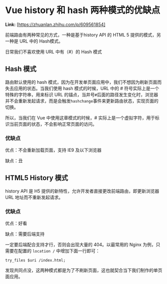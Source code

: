 # Vue history 和 hash 两种模式的优缺点



 **Link:** [https://zhuanlan.zhihu.com/p/609561854]



前端路由有两种常见的方式，一种是基于history API 的 HTML 5 提供的模式，另一种是 URL 中的 Hash模式。

日常我们不喜欢使用 URL 中有（#）的 Hash 模式

## Hash 模式  

路由默认使用的 hash 模式，因为在开发单页面应用中，我们不想因为刷新页面而失去应用的状态。当我们使用 hash 模式的时候，URL 中的 # 符号实际上是一个特殊的字符串，用来标识 URL 的锚点，当井号`#`后面的路径发生变化时，浏览器并不会重新发起请求，而是会触发`hashchange`事件来更新路由状态，实现页面的切换。

所以，当我们在 Vue 中使用这章模式的时候，# 实际上是一个虚拟字符，用于标识当前页面的状态，不会影响正常页面的访问。

### 优缺点  

优点：不会重新加载页面，支持 IE9 及以下浏览器

缺点：丑

## HTML5 History 模式  

history API 是 H5 提供的新特性，允许开发者直接更改前端路由，即更新浏览器 URL 地址而不重新发起请求。

### 优缺点  

优点：好看

缺点：需要后端支持

一定要后端配合支持才行，否则会出现大量的 404。以最常用的 Nginx 为例，只需要在配置的 `location /` 中增加下面一行即可：

```
try_files $uri /index.html;
```

  


发现共同点没，这两种模式都是为了不刷新页面，这也就契合当下我们制作的单页面应用。

